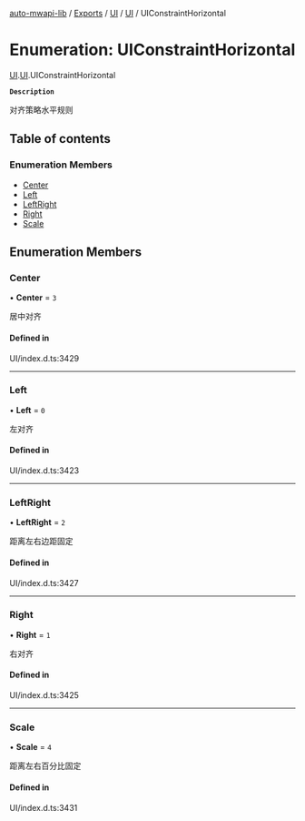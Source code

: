 [auto-mwapi-lib](../README.md) / [Exports](../modules.md) / [UI](../modules/UI.md) / [UI](../modules/UI.UI.md) / UIConstraintHorizontal

# Enumeration: UIConstraintHorizontal

[UI](../modules/UI.md).[UI](../modules/UI.UI.md).UIConstraintHorizontal

**`Description`**

对齐策略水平规则

## Table of contents

### Enumeration Members

- [Center](UI.UI.UIConstraintHorizontal.md#center)
- [Left](UI.UI.UIConstraintHorizontal.md#left)
- [LeftRight](UI.UI.UIConstraintHorizontal.md#leftright)
- [Right](UI.UI.UIConstraintHorizontal.md#right)
- [Scale](UI.UI.UIConstraintHorizontal.md#scale)

## Enumeration Members

### Center

• **Center** = `3`

居中对齐

#### Defined in

UI/index.d.ts:3429

---

### Left

• **Left** = `0`

左对齐

#### Defined in

UI/index.d.ts:3423

---

### LeftRight

• **LeftRight** = `2`

距离左右边距固定

#### Defined in

UI/index.d.ts:3427

---

### Right

• **Right** = `1`

右对齐

#### Defined in

UI/index.d.ts:3425

---

### Scale

• **Scale** = `4`

距离左右百分比固定

#### Defined in

UI/index.d.ts:3431
